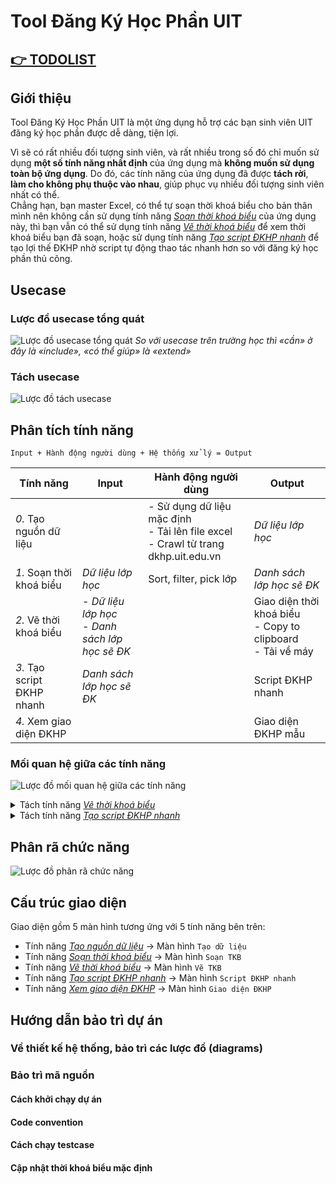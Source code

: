 # Tool Đăng Ký Học Phần UIT

## [ 👉 TODOLIST](https://github.com/loia5tqd001/Dang-Ky-Hoc-Phan-UIT/issues/20)

## Giới thiệu

Tool Đăng Ký Học Phần UIT là một ứng dụng hỗ trợ các bạn sinh viên UIT đăng ký học phần được dễ dàng, tiện lợi.

Vì sẽ có rất nhiều đối tượng sinh viên, và rất nhiều trong số đó chỉ muốn sử dụng **một số tính năng nhất định** của ứng dụng mà **không muốn sử dụng toàn bộ ứng dụng**. Do đó, các tính năng của ứng dụng đã được **tách rời**, **làm cho không phụ thuộc vào nhau**, giúp phục vụ nhiều đối tượng sinh viên nhất có thể. <br/> Chẳng hạn, bạn master Excel, có thể tự soạn thời khoá biểu cho bản thân mình nên không cần sử dụng tính năng _<ins>Soạn thời khoá biểu</ins>_ của ứng dụng này, thì bạn vẫn có thể sử dụng tính năng _<ins>Vẽ thời khoá biểu</ins>_ để xem thời khoá biểu bạn đã soạn, hoặc sử dụng tính năng _<ins>Tạo script ĐKHP nhanh</ins>_ để tạo lợi thế ĐKHP nhờ script tự động thao tác nhanh hơn so với đăng ký học phần thủ công.

## Usecase

### Lược đồ usecase tổng quát

![Lược đồ usecase tổng quát](./docs/diagrams/out/usecase/usecase-page2.svg)
_So với usecase trên trường học thì «cần» ở đây là «include», «có thể giúp» là «extend»_

### Tách usecase

![Lược đồ tách usecase](./docs/diagrams/out/usecase/usecase-page3.svg)

## Phân tích tính năng

`Input + Hành động người dùng + Hệ thống xử lý = Output`

| Tính năng                  | Input                                                 | Hành động người dùng                                                                          | Output                                                                |
| -------------------------- | ----------------------------------------------------- | --------------------------------------------------------------------------------------------- | --------------------------------------------------------------------- |
| _0._ Tạo nguồn dữ liệu     |                                                       | - Sử dụng dữ liệu mặc định <br /> - Tải lên file excel <br/> - Crawl từ trang dkhp.uit.edu.vn | _Dữ liệu lớp học_                                                     |
| _1._ Soạn thời khoá biểu   | _Dữ liệu lớp học_                                     | Sort, filter, pick lớp                                                                        | _Danh sách lớp học sẽ ĐK_                                             |
| _2._ Vẽ thời khoá biểu     | - _Dữ liệu lớp học_ <br/> - _Danh sách lớp học sẽ ĐK_ |                                                                                               | Giao diện thời khoá biểu <br/> - Copy to clipboard <br/> - Tải về máy |
| _3._ Tạo script ĐKHP nhanh | _Danh sách lớp học sẽ ĐK_                             |                                                                                               | Script ĐKHP nhanh                                                     |
| _4._ Xem giao diện ĐKHP    |                                                       |                                                                                               | Giao diện ĐKHP mẫu                                                    |

### Mối quan hệ giữa các tính năng

![Lược đồ mối quan hệ giữa các tính năng](./docs/diagrams/out/activity/activity-page1.svg)

<details>
  <summary>Tách tính năng <ins><i>Vẽ thời khoá biểu</i></ins></summary>
  <img src="./docs/diagrams/out/activity/activity-page2.svg" alt="Lược đồ tách tính năng vẽ thời khoá biểu">
</details>
<details>
  <summary>Tách tính năng <ins><i>Tạo script ĐKHP nhanh</i></ins></summary>
  <img src="./docs/diagrams/out/activity/activity-page3.svg" alt="Lược đồ tách tính năng tạo script ĐKHP nhanh">
</details>

## Phân rã chức năng

![Lược đồ phân rã chức năng](./docs/diagrams/out/functional-decomposition/functional-decomposition.svg)

## Cấu trúc giao diện

Giao diện gồm 5 màn hình tương ứng với 5 tính năng bên trên:

- Tính năng <ins>_Tạo nguồn dữ liệu_</ins> → Màn hình `Tạo dữ liệu`
- Tính năng <ins>_Soạn thời khoá biểu_</ins> → Màn hình `Soạn TKB`
- Tính năng <ins>_Vẽ thời khoá biểu_</ins> → Màn hình `Vẽ TKB`
- Tính năng <ins>_Tạo script ĐKHP nhanh_</ins> → Màn hình `Script ĐKHP nhanh`
- Tính năng <ins>_Xem giao diện ĐKHP_</ins> → Màn hình `Giao diện ĐKHP`

## Hướng dẫn bảo trì dự án

### Về thiết kế hệ thống, bảo trì các lược đồ (diagrams)

### Bảo trì mã nguồn

#### Cách khởi chạy dự án

#### Code convention

#### Cách chạy testcase

#### Cập nhật thời khoá biểu mặc định
